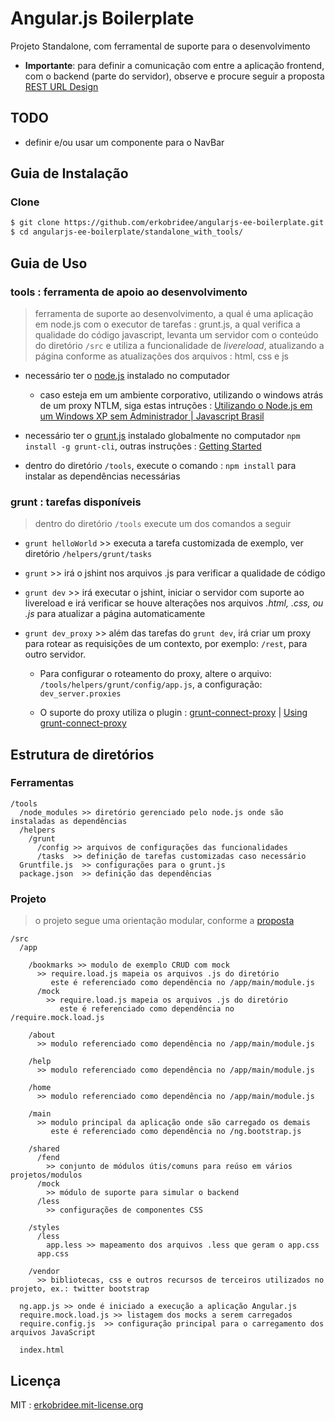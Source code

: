 # Angular.js Boilerplate

Projeto Standalone, com ferramental de suporte para o desenvolvimento

* **Importante**: para definir a comunicação com entre a aplicação frontend, com o backend (parte do servidor), observe e procure seguir a proposta [REST URL Design](https://gist.github.com/erkobridee/3868035)


## TODO

* definir e/ou usar um componente para o NavBar


## Guia de Instalação

### Clone

```bash
$ git clone https://github.com/erkobridee/angularjs-ee-boilerplate.git
$ cd angularjs-ee-boilerplate/standalone_with_tools/
```

## Guia de Uso

### tools : ferramenta de apoio ao desenvolvimento

> ferramenta de suporte ao desenvolvimento, a qual é uma aplicação em node.js com o executor de tarefas : grunt.js, a qual verifica a qualidade do código javascript, levanta um servidor com o conteúdo do diretório `/src` e utiliza a funcionalidade de *livereload*, atualizando a página conforme as atualizações dos arquivos : html, css e js

* necessário ter o [node.js](http://nodejs.org/) instalado no computador

  * caso esteja em um ambiente corporativo, utilizando o windows atrás de um proxy NTLM, siga estas intruções : [Utilizando o Node.js em um Windows XP sem Administrador | Javascript Brasil](http://javascriptbrasil.com/2012/11/19/utilizando-o-node-js-em-um-windows-xp-sem-administrador/)

* necessário ter o [grunt.js](http://gruntjs.com/) instalado globalmente no computador `npm install -g grunt-cli`, outras instruções : [Getting Started](http://gruntjs.com/getting-started)

* dentro do diretório `/tools`, execute o comando :  `npm install` para instalar as dependências necessárias


### grunt : tarefas disponíveis

> dentro do diretório `/tools` execute um dos comandos a seguir

* `grunt helloWorld` >> executa a tarefa customizada de exemplo, ver diretório `/helpers/grunt/tasks`

* `grunt` >> irá o jshint nos arquivos .js para verificar a qualidade de código

* `grunt dev` >> irá executar o jshint, iniciar o servidor com suporte ao livereload e irá verificar se houve alterações nos arquivos *.html, .css, ou .js* para atualizar a página automaticamente

* `grunt dev_proxy` >> além das tarefas do `grunt dev`, irá criar um proxy para rotear as requisições de um contexto, por exemplo: `/rest`, para outro servidor. 

  * Para configurar o roteamento do proxy, altere o arquivo: `/tools/helpers/grunt/config/app.js`, a configuração: `dev_server.proxies` 

  * O suporte do proxy utiliza o plugin : [grunt-connect-proxy](https://github.com/drewzboto/grunt-connect-proxy) | [Using grunt-connect-proxy](http://www.fettblog.eu/blog/2013/09/20/using-grunt-connect-proxy/)



## Estrutura de diretórios

### Ferramentas

```
/tools
  /node_modules >> diretório gerenciado pelo node.js onde são instaladas as dependências
  /helpers
    /grunt
      /config >> arquivos de configurações das funcionalidades 
      /tasks  >> definição de tarefas customizadas caso necessário
  Gruntfile.js  >> configurações para o grunt.js
  package.json  >> definição das dependências
```


### Projeto

> o projeto segue uma orientação modular, conforme a [proposta](https://gist.github.com/erkobridee/6933795#projeto-modular)

```
/src
  /app

    /bookmarks >> modulo de exemplo CRUD com mock      
      >> require.load.js mapeia os arquivos .js do diretório
         este é referenciado como dependência no /app/main/module.js
      /mock
        >> require.load.js mapeia os arquivos .js do diretório
           este é referenciado como dependência no /require.mock.load.js

    /about
      >> modulo referenciado como dependência no /app/main/module.js

    /help
      >> modulo referenciado como dependência no /app/main/module.js

    /home
      >> modulo referenciado como dependência no /app/main/module.js

    /main
      >> modulo principal da aplicação onde são carregado os demais
         este é referenciado como dependência no /ng.bootstrap.js

    /shared
      /fend
        >> conjunto de módulos útis/comuns para reúso em vários projetos/modulos
      /mock
        >> módulo de suporte para simular o backend
      /less
        >> configurações de componentes CSS   

    /styles
      /less
        app.less >> mapeamento dos arquivos .less que geram o app.css
      app.css

    /vendor
      >> bibliotecas, css e outros recursos de terceiros utilizados no projeto, ex.: twitter bootstrap  

  ng.app.js >> onde é iniciado a execução a aplicação Angular.js
  require.mock.load.js >> listagem dos mocks a serem carregados
  require.config.js  >> configuração principal para o carregamento dos arquivos JavaScript

  index.html
```

## Licença

MIT : [erkobridee.mit-license.org](http://erkobridee.mit-license.org)
